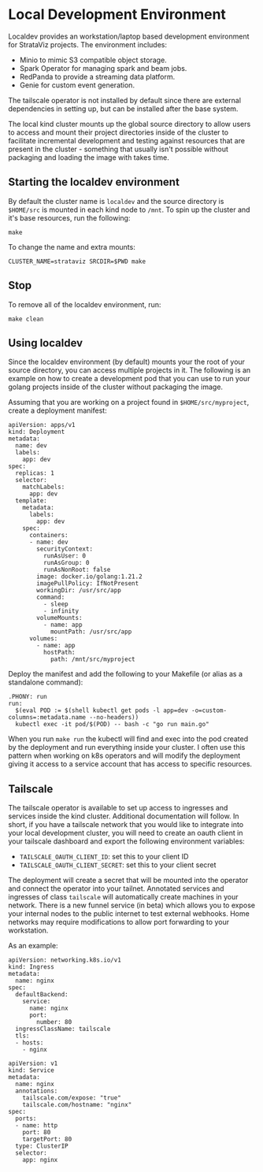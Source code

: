 # Local Development Environment

Localdev provides an workstation/laptop based development environment for StrataViz projects.  The environment includes:

* Minio to mimic S3 compatible object storage.
* Spark Operator for managing spark and beam jobs. 
* RedPanda to provide a streaming data platform.
* Genie for custom event generation.

The tailscale operator is not installed by default since there are external dependencies in setting up, but can be installed after the base system.

The local kind cluster mounts up the global source directory to allow users to access and mount their project directories inside of the cluster to facilitate incremental development and testing against resources that are present in the cluster - something that usually isn't possible without packaging and loading the image with takes time. 

## Starting the localdev environment

By default the cluster name is `localdev` and the source directory is `$HOME/src` is mounted in each kind node to `/mnt`.  To spin up the cluster and it's base resources, run the following:

```
make
```

To change the name and extra mounts:

```
CLUSTER_NAME=strataviz SRCDIR=$PWD make
```

## Stop

To remove all of the localdev environment, run:

```
make clean
```

## Using localdev

Since the localdev environment (by default) mounts your the root of your source directory, you can access multiple projects in it.  The following is an example on how to create a development pod that you can use to run your golang projects inside of the cluster without packaging the image.

Assuming that you are working on a project found in `$HOME/src/myproject`, create a deployment manifest:

```
apiVersion: apps/v1
kind: Deployment
metadata:
  name: dev
  labels:
    app: dev
spec:
  replicas: 1
  selector:
    matchLabels:
      app: dev
  template:
    metadata:
      labels:
        app: dev
    spec:
      containers:
      - name: dev
        securityContext:
          runAsUser: 0
          runAsGroup: 0
          runAsNonRoot: false
        image: docker.io/golang:1.21.2
        imagePullPolicy: IfNotPresent
        workingDir: /usr/src/app
        command:
          - sleep
          - infinity
        volumeMounts:
          - name: app
            mountPath: /usr/src/app
      volumes:
        - name: app
          hostPath:
            path: /mnt/src/myproject
```

Deploy the manifest and add the following to your Makefile (or alias as a standalone command):

```
.PHONY: run
run:
  $(eval POD := $(shell kubectl get pods -l app=dev -o=custom-columns=:metadata.name --no-headers))
  kubectl exec -it pod/$(POD) -- bash -c "go run main.go"
```

When you run `make run` the kubectl will find and exec into the pod created by the deployment and run everything inside your cluster.  I often use this pattern when working on k8s operators and will modify the deployment giving it access to a service account that has access to specific resources.

## Tailscale

The tailscale operator is available to set up access to ingresses and services inside the kind cluster.  Additional documentation will follow.  In short, if you have a tailscale network that you would like to integrate into your local development cluster, you will need to create an oauth client in your tailscale dashboard and export the following environment variables:

* `TAILSCALE_OAUTH_CLIENT_ID`: set this to your client ID
* `TAILSCALE_OAUTH_CLIENT_SECRET`: set this to your client secret

The deployment will create a secret that will be mounted into the operator and connect the operator into your tailnet.  Annotated services and ingresses of class `tailscale` will automatically create machines in your network.  There is a new funnel service (in beta) which allows you to expose your internal nodes to the public internet to test external webhooks.  Home networks may require modifications to allow port forwarding to your workstation.

As an example:

```
apiVersion: networking.k8s.io/v1
kind: Ingress
metadata:
  name: nginx
spec:
  defaultBackend:
    service:
      name: nginx
      port:
        number: 80
  ingressClassName: tailscale
  tls:
  - hosts:
    - nginx
```

```
apiVersion: v1
kind: Service
metadata:
  name: nginx
  annotations:
    tailscale.com/expose: "true"
    tailscale.com/hostname: "nginx"
spec:
  ports:
  - name: http
    port: 80
    targetPort: 80
  type: ClusterIP
  selector:
    app: nginx
```